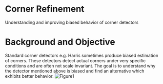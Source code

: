 # Corner Refinement

Understanding and improving biased behavior of corner detectors

# Background and Objective

Standard corner detectors e.g. Harris sometimes produce biased estimation of corners. These detectors detect actual corners under very specific conditions and are often not scale invariant. The goal is to understand why the detector mentioned above is biased and find an alternative which exhibits better behavior.
![Figure1](https://drive.google.com/open?id=1qv0s_3FWqtNq9rOLh9k9ZhSsl1hfctZB)
